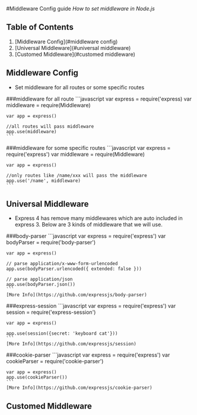 #Middleware Config guide
*How to set middleware in Node.js*


## Table of Contents
  1. [Middleware Config](#middleware config)
  2. [Universal Middleware](#universal middleware)
  3. [Customed Middleware](#customed middleware)

## Middleware Config
  + Set middleware for all routes or some specific routes
  
  ###middleware for all route
    ```javascript
    var express = require('express)
    var middleware = require(Middleware)
    
    var app = express()
    
    //all routes will pass middleware
    app.use(middleware)
    ```
    
  ###middleware for some specific routes
    ```javascript
    var express = require('express')
    var middleware = require(Middleware)    
    
    var app = express()
    
    //only routes like /name/xxx will pass the middleware
    app.use('/name', middleware)
    ```
## Universal Middleware
  + Express 4 has remove many middlewares which are auto included in express 3. Below are 3 kinds of middleware that we will use.

  ###body-parser
    ```javascript
    var express = require('express')
    var bodyParser = require('body-parser')

    var app = express()

    // parse application/x-www-form-urlencoded
    app.use(bodyParser.urlencoded({ extended: false }))

    // parse application/json
    app.use(bodyParser.json())
    ```
    [More Info](https://github.com/expressjs/body-parser)
  
  ###express-session
    ```javascript
    var express = require('express')
    var session = require('express-session')

    var app = express()

    app.use(session({secret: 'keyboard cat'}))
    ```
    [More Info](https://github.com/expressjs/session)
  
  ###cookie-parser
    ```javascript
    var express = require('express')
    var cookieParser = require('cookie-parser')

    var app = express()
    app.use(cookieParser())
    ```
    [More Info](https://github.com/expressjs/cookie-parser)

## Customed Middleware


